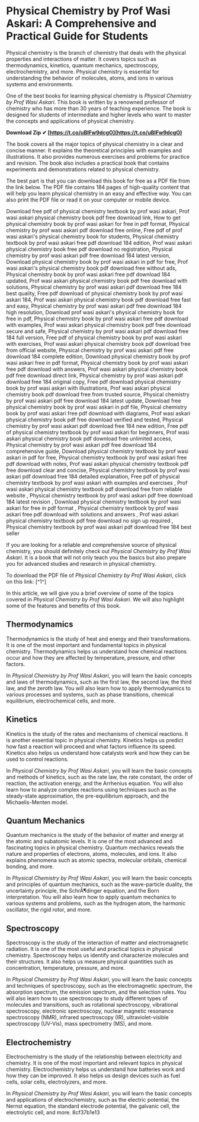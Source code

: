 
 
# Physical Chemistry by Prof Wasi Askari: A Comprehensive and Practical Guide for Students
 
Physical chemistry is the branch of chemistry that deals with the physical properties and interactions of matter. It covers topics such as thermodynamics, kinetics, quantum mechanics, spectroscopy, electrochemistry, and more. Physical chemistry is essential for understanding the behavior of molecules, atoms, and ions in various systems and environments.
 
One of the best books for learning physical chemistry is *Physical Chemistry by Prof Wasi Askari*. This book is written by a renowned professor of chemistry who has more than 30 years of teaching experience. The book is designed for students of intermediate and higher levels who want to master the concepts and applications of physical chemistry.
 
**Download Zip ✔ [https://t.co/uBlFw9dcgO](https://t.co/uBlFw9dcgO)**


 
The book covers all the major topics of physical chemistry in a clear and concise manner. It explains the theoretical principles with examples and illustrations. It also provides numerous exercises and problems for practice and revision. The book also includes a practical book that contains experiments and demonstrations related to physical chemistry.
 
The best part is that you can download this book for free as a PDF file from the link below. The PDF file contains 184 pages of high-quality content that will help you learn physical chemistry in an easy and effective way. You can also print the PDF file or read it on your computer or mobile device.
 
Download free pdf of physical chemistry textbook by prof wasi askari,  Prof wasi askari physical chemistry book pdf free download link,  How to get physical chemistry book by prof wasi askari for free in pdf format,  Physical chemistry by prof wasi askari pdf download free online,  Free pdf of prof wasi askari's physical chemistry book for students,  Physical chemistry textbook by prof wasi askari free pdf download 184 edition,  Prof wasi askari physical chemistry book free pdf download no registration,  Physical chemistry by prof wasi askari pdf free download 184 latest version,  Download physical chemistry book by prof wasi askari in pdf for free,  Prof wasi askari's physical chemistry book pdf download free without ads,  Physical chemistry book by prof wasi askari free pdf download 184 updated,  Prof wasi askari physical chemistry book pdf free download with solutions,  Physical chemistry by prof wasi askari pdf download free 184 best quality,  Free pdf download of physical chemistry book by prof wasi askari 184,  Prof wasi askari physical chemistry book pdf download free fast and easy,  Physical chemistry by prof wasi askari pdf free download 184 high resolution,  Download prof wasi askari's physical chemistry book for free in pdf,  Physical chemistry book by prof wasi askari free pdf download with examples,  Prof wasi askari physical chemistry book pdf free download secure and safe,  Physical chemistry by prof wasi askari pdf download free 184 full version,  Free pdf of physical chemistry book by prof wasi askari with exercises,  Prof wasi askari physical chemistry book pdf download free from official website,  Physical chemistry by prof wasi askari pdf free download 184 complete edition,  Download physical chemistry book by prof wasi askari free in pdf format,  Physical chemistry book by prof wasi askari free pdf download with answers,  Prof wasi askari physical chemistry book pdf free download direct link,  Physical chemistry by prof wasi askari pdf download free 184 original copy,  Free pdf download physical chemistry book by prof wasi askari with illustrations,  Prof wasi askari physical chemistry book pdf download free from trusted source,  Physical chemistry by prof wasi askari pdf free download 184 latest update,  Download free physical chemistry book by prof wasi askari in pdf file,  Physical chemistry book by prof wasi askari free pdf download with diagrams,  Prof wasi askari physical chemistry book pdf free download verified and tested,  Physical chemistry by prof wasi askari pdf download free 184 new edition,  Free pdf of physical chemistry textbook by prof wasi askari for beginners,  Prof wasi askari physical chemistry book pdf download free unlimited access,  Physical chemistry by prof wasi askari pdf free download 184 comprehensive guide,  Download physical chemistry textbook by prof wasi askari in pdf for free,  Physical chemistry textbook by prof wasi askari free pdf download with notes,  Prof wasi askari physical chemistry textbook pdf free download clear and concise,  Physical chemistry textbook by prof wasi askari pdf download free 184 detailed explanation,  Free pdf of physical chemistry textbook by prof wasi askari with examples and exercises ,  Prof wasi askari physical chemistry textbook pdf download free from reliable website ,  Physical chemistry textbook by prof wasi askari pdf free download 184 latest revision ,  Download physical chemistry textbook by prof wasi askari for free in pdf format ,  Physical chemistry textbook by prof wasi askari free pdf download with solutions and answers ,  Prof wasi askari physical chemistry textbook pdf free download no sign up required ,  Physical chemistry textbook by prof wasi askari pdf download free 184 best seller
 
If you are looking for a reliable and comprehensive source of physical chemistry, you should definitely check out *Physical Chemistry by Prof Wasi Askari*. It is a book that will not only teach you the basics but also prepare you for advanced studies and research in physical chemistry.
 
To download the PDF file of *Physical Chemistry by Prof Wasi Askari*, click on this link: [^1^]
  
In this article, we will give you a brief overview of some of the topics covered in *Physical Chemistry by Prof Wasi Askari*. We will also highlight some of the features and benefits of this book.
 
## Thermodynamics
 
Thermodynamics is the study of heat and energy and their transformations. It is one of the most important and fundamental topics in physical chemistry. Thermodynamics helps us understand how chemical reactions occur and how they are affected by temperature, pressure, and other factors.
 
In *Physical Chemistry by Prof Wasi Askari*, you will learn the basic concepts and laws of thermodynamics, such as the first law, the second law, the third law, and the zeroth law. You will also learn how to apply thermodynamics to various processes and systems, such as phase transitions, chemical equilibrium, electrochemical cells, and more.
 
## Kinetics
 
Kinetics is the study of the rates and mechanisms of chemical reactions. It is another essential topic in physical chemistry. Kinetics helps us predict how fast a reaction will proceed and what factors influence its speed. Kinetics also helps us understand how catalysts work and how they can be used to control reactions.
 
In *Physical Chemistry by Prof Wasi Askari*, you will learn the basic concepts and methods of kinetics, such as the rate law, the rate constant, the order of reaction, the activation energy, and the Arrhenius equation. You will also learn how to analyze complex reactions using techniques such as the steady-state approximation, the pre-equilibrium approach, and the Michaelis-Menten model.
 
## Quantum Mechanics
 
Quantum mechanics is the study of the behavior of matter and energy at the atomic and subatomic levels. It is one of the most advanced and fascinating topics in physical chemistry. Quantum mechanics reveals the nature and properties of electrons, atoms, molecules, and ions. It also explains phenomena such as atomic spectra, molecular orbitals, chemical bonding, and more.
 
In *Physical Chemistry by Prof Wasi Askari*, you will learn the basic concepts and principles of quantum mechanics, such as the wave-particle duality, the uncertainty principle, the SchrÃ¶dinger equation, and the Born interpretation. You will also learn how to apply quantum mechanics to various systems and problems, such as the hydrogen atom, the harmonic oscillator, the rigid rotor, and more.
 
## Spectroscopy
 
Spectroscopy is the study of the interaction of matter and electromagnetic radiation. It is one of the most useful and practical topics in physical chemistry. Spectroscopy helps us identify and characterize molecules and their structures. It also helps us measure physical quantities such as concentration, temperature, pressure, and more.
 
In *Physical Chemistry by Prof Wasi Askari*, you will learn the basic concepts and techniques of spectroscopy, such as the electromagnetic spectrum, the absorption spectrum, the emission spectrum, and the selection rules. You will also learn how to use spectroscopy to study different types of molecules and transitions, such as rotational spectroscopy, vibrational spectroscopy, electronic spectroscopy, nuclear magnetic resonance spectroscopy (NMR), infrared spectroscopy (IR), ultraviolet-visible spectroscopy (UV-Vis), mass spectrometry (MS), and more.
 
## Electrochemistry
 
Electrochemistry is the study of the relationship between electricity and chemistry. It is one of the most important and relevant topics in physical chemistry. Electrochemistry helps us understand how batteries work and how they can be improved. It also helps us design devices such as fuel cells, solar cells, electrolyzers, and more.
 
In *Physical Chemistry by Prof Wasi Askari*, you will learn the basic concepts and applications of electrochemistry, such as the electric potential, the Nernst equation, the standard electrode potential, the galvanic cell, the electrolytic cell, and more.
 8cf37b1e13
 
